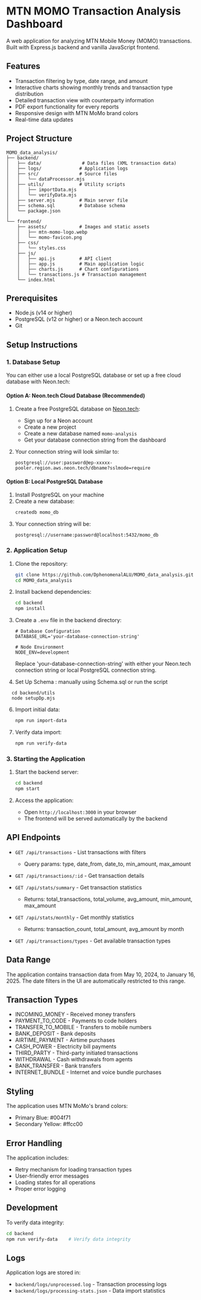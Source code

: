 # MTN MOMO Transaction Analysis Dashboard

A web application for analyzing MTN Mobile Money (MOMO) transactions. Built with Express.js backend and vanilla JavaScript frontend.

## Features

- Transaction filtering by type, date range, and amount
- Interactive charts showing monthly trends and transaction type distribution
- Detailed transaction view with counterparty information
- PDF export functionality for every reports
- Responsive design with MTN MoMo brand colors
- Real-time data updates

## Project Structure

```
MOMO_data_analysis/
├── backend/
│   ├── data/               # Data files (XML transaction data)
│   ├── logs/              # Application logs
│   ├── src/               # Source files
│   │   └── dataProcessor.mjs
│   ├── utils/             # Utility scripts
│   │   ├── importData.mjs
│   │   └── verifyData.mjs
│   ├── server.mjs         # Main server file
│   ├── schema.sql         # Database schema
│   └── package.json
│
└── frontend/
    ├── assets/            # Images and static assets
    │   ├── mtn-momo-logo.webp
    │   └── momo-favicon.png
    ├── css/
    │   └── styles.css
    ├── js/
    │   ├── api.js         # API client
    │   ├── app.js         # Main application logic
    │   ├── charts.js      # Chart configurations
    │   └── transactions.js # Transaction management
    └── index.html
```

## Prerequisites

- Node.js (v14 or higher)
- PostgreSQL (v12 or higher) or a Neon.tech account
- Git

## Setup Instructions

### 1. Database Setup

You can either use a local PostgreSQL database or set up a free cloud database with Neon.tech:

#### Option A: Neon.tech Cloud Database (Recommended)

1. Create a free PostgreSQL database on [Neon.tech](https://neon.tech):
   - Sign up for a Neon account
   - Create a new project
   - Create a new database named `momo-analysis`
   - Get your database connection string from the dashboard

2. Your connection string will look similar to:
   ```
   postgresql://user:password@ep-xxxxx-pooler.region.aws.neon.tech/dbname?sslmode=require
   ```

#### Option B: Local PostgreSQL Database

1. Install PostgreSQL on your machine
2. Create a new database:
   ```bash
   createdb momo_db
   ```
3. Your connection string will be:
   ```
   postgresql://username:password@localhost:5432/momo_db
   ```

### 2. Application Setup

1. Clone the repository:
   ```bash
   git clone https://github.com/DphenomenalALU/MOMO_data_analysis.git
   cd MOMO_data_analysis
   ```

2. Install backend dependencies:
   ```bash
   cd backend
   npm install
   ```

3. Create a `.env` file in the backend directory:
   ```env
   # Database Configuration
   DATABASE_URL='your-database-connection-string'
   
   # Node Environment
   NODE_ENV=development
   ```
   Replace 'your-database-connection-string' with either your Neon.tech connection string or local PostgreSQL connection string.

4. Set Up Schema : manually using Schema.sql or run the script

 ```
   cd backend/utils
   node setupDp.mjs 
 ```   

6. Import initial data:
   ```bash
   npm run import-data
   ```

7. Verify data import:
   ```bash
   npm run verify-data
   ```

### 3. Starting the Application

1. Start the backend server:
   ```bash
   cd backend
   npm start
   ```

2. Access the application:
   - Open `http://localhost:3000` in your browser
   - The frontend will be served automatically by the backend

## API Endpoints

- `GET /api/transactions` - List transactions with filters
  - Query params: type, date_from, date_to, min_amount, max_amount

- `GET /api/transactions/:id` - Get transaction details

- `GET /api/stats/summary` - Get transaction statistics
  - Returns: total_transactions, total_volume, avg_amount, min_amount, max_amount

- `GET /api/stats/monthly` - Get monthly statistics
  - Returns: transaction_count, total_amount, avg_amount by month

- `GET /api/transactions/types` - Get available transaction types

## Data Range

The application contains transaction data from May 10, 2024, to January 16, 2025. The date filters in the UI are automatically restricted to this range.

## Transaction Types

- INCOMING_MONEY - Received money transfers
- PAYMENT_TO_CODE - Payments to code holders
- TRANSFER_TO_MOBILE - Transfers to mobile numbers
- BANK_DEPOSIT - Bank deposits
- AIRTIME_PAYMENT - Airtime purchases
- CASH_POWER - Electricity bill payments
- THIRD_PARTY - Third-party initiated transactions
- WITHDRAWAL - Cash withdrawals from agents
- BANK_TRANSFER - Bank transfers
- INTERNET_BUNDLE - Internet and voice bundle purchases

## Styling

The application uses MTN MoMo's brand colors:
- Primary Blue: #004f71
- Secondary Yellow: #ffcc00

## Error Handling

The application includes:
- Retry mechanism for loading transaction types
- User-friendly error messages
- Loading states for all operations
- Proper error logging

## Development

To verify data integrity:
```bash
cd backend
npm run verify-data    # Verify data integrity
```

## Logs

Application logs are stored in:
- `backend/logs/unprocessed.log` - Transaction processing logs
- `backend/logs/processing-stats.json` - Data import statistics
